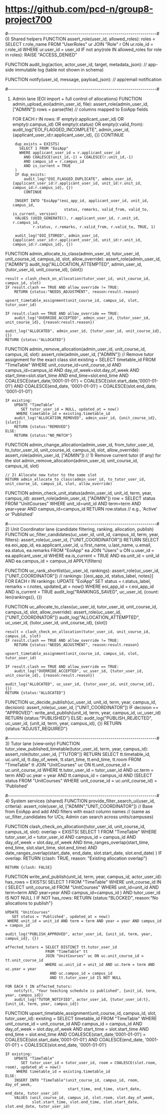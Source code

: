 # https://github.com/pcd-n/group8-project700
#--------------------------------------------------------------------------#
0) Shared helpers
FUNCTION assert_role(user_id, allowed_roles):
    roles = SELECT r.role_name
            FROM "UserRoles" ur JOIN "Role" r ON ur.role_id = r.role_id
            WHERE ur.user_id = user_id
    IF not any(role IN allowed_roles for role in roles):
        RAISE "ACCESS_DENIED"

FUNCTION audit_log(action, actor_user_id, target, metadata_json):
    // app-side immutable log (table not shown in schema)

FUNCTION notify(user_id, message, payload_json):
    // app/email notification


#--------------------------------------------------------------------------#
1) Admin lane (EOI import + full control of allocations)
FUNCTION admin_upload_eoi(admin_user_id, file):
    assert_role(admin_user_id, ["ADMIN"])
    rows = parse(file)  // columns mapped to EoiApp fields

    FOR EACH r IN rows:
        IF empty(r.applicant_user_id) OR empty(r.campus_id) OR empty(r.status) OR empty(r.valid_from):
            audit_log("EOI_FLAGGED_INCOMPLETE", admin_user_id, {applicant_user_id:r.applicant_user_id}, {})
            CONTINUE

        dup_exists = EXISTS(
          SELECT 1 FROM "EoiApp"
          WHERE applicant_user_id = r.applicant_user_id
            AND COALESCE(unit_id,-1) = COALESCE(r.unit_id,-1)
            AND campus_id = r.campus_id
            AND is_current = TRUE
        )
        IF dup_exists:
            audit_log("EOI_FLAGGED_DUPLICATE", admin_user_id, {applicant_user_id:r.applicant_user_id, unit_id:r.unit_id, campus_id:r.campus_id}, {})
            CONTINUE

        INSERT INTO "EoiApp"(eoi_app_id, applicant_user_id, unit_id, campus_id,
                              status, remarks, valid_from, valid_to, is_current, version)
        VALUES (UUID_GENERATE(), r.applicant_user_id, r.unit_id, r.campus_id,
                r.status, r.remarks, r.valid_from, r.valid_to, TRUE, 1)

        audit_log("EOI_STORED", admin_user_id, {applicant_user_id:r.applicant_user_id, unit_id:r.unit_id, campus_id:r.campus_id}, {})

FUNCTION admin_allocate_to_class(admin_user_id, tutor_user_id, unit_course_id, campus_id, slot, allow_override):
    assert_role(admin_user_id, ["ADMIN"])
    audit_log("ALLOCATION_ATTEMPTED", admin_user_id, {tutor_user_id, unit_course_id}, {slot})

    result = clash_check_on_allocation(tutor_user_id, unit_course_id, campus_id, slot)
    IF result.clash == TRUE AND allow_override != TRUE:
        RETURN {status:"NEEDS_ADJUSTMENT", reason:result.reason}

    upsert_timetable_assignment(unit_course_id, campus_id, slot, tutor_user_id)

    IF result.clash == TRUE AND allow_override == TRUE:
        audit_log("OVERRIDE_ACCEPTED", admin_user_id, {tutor_user_id, unit_course_id}, {reason:result.reason})

    audit_log("ALLOCATED", admin_user_id, {tutor_user_id, unit_course_id}, {})
    RETURN {status:"ALLOCATED"}

FUNCTION admin_remove_allocation(admin_user_id, unit_course_id, campus_id, slot):
    assert_role(admin_user_id, ["ADMIN"])
    // Remove tutor assignment for the exact class slot
    existing = SELECT timetable_id FROM "TimeTable"
               WHERE unit_course_id=unit_course_id AND campus_id=campus_id
                 AND day_of_week=slot.day_of_week
                 AND start_time=slot.start_time AND end_time=slot.end_time
                 AND COALESCE(start_date,'0001-01-01') = COALESCE(slot.start_date,'0001-01-01')
                 AND COALESCE(end_date,  '0001-01-01') = COALESCE(slot.end_date,  '0001-01-01')

    IF existing:
        UPDATE "TimeTable"
           SET tutor_user_id = NULL, updated_at = now()
         WHERE timetable_id = existing.timetable_id
        audit_log("ALLOCATION_REMOVED", admin_user_id, {unit_course_id}, {slot})
        RETURN {status:"REMOVED"}
    ELSE:
        RETURN {status:"NO_MATCH"}

FUNCTION admin_change_allocation(admin_user_id, from_tutor_user_id, to_tutor_user_id, unit_course_id, campus_id, slot, allow_override):
    assert_role(admin_user_id, ["ADMIN"])
    // 1) Remove current tutor (if any) for the slot
    admin_remove_allocation(admin_user_id, unit_course_id, campus_id, slot)

    // 2) Allocate new tutor to the same slot
    RETURN admin_allocate_to_class(admin_user_id, to_tutor_user_id, unit_course_id, campus_id, slot, allow_override)

FUNCTION admin_check_unit_status(admin_user_id, unit_id, term, year, campus_id):
    assert_role(admin_user_id, ["ADMIN"])
    row = SELECT status FROM "UnitCourses"
          WHERE unit_id=unit_id AND term=term AND year=year AND campus_id=campus_id
    RETURN row.status  // e.g., 'Active' or 'Published'


#--------------------------------------------------------------------------#
2) Unit Coordinator lane (candidate filtering, ranking, allocation, publish)
FUNCTION uc_filter_candidates(uc_user_id, unit_id, campus_id, term, year, filters):
    assert_role(uc_user_id, ["UNIT_COORDINATOR"])
    RETURN SELECT ea.eoi_app_id, ea.applicant_user_id, u.first_name, u.last_name, u.email,
                  ea.status, ea.remarks
           FROM "EoiApp" ea
           JOIN "Users" u ON u.user_id = ea.applicant_user_id
           WHERE ea.is_current = TRUE
             AND ea.unit_id = unit_id
             AND ea.campus_id = campus_id
             APPLY(filters)

FUNCTION uc_rank_shortlist(uc_user_id, rankings):
    assert_role(uc_user_id, ["UNIT_COORDINATOR"])
    // rankings: [{eoi_app_id, status_label, notes}]
    FOR EACH r IN rankings:
        UPDATE "EoiApp"
           SET status = r.status_label, remarks = r.notes, updated_at = now()
         WHERE eoi_app_id = r.eoi_app_id AND is_current = TRUE
    audit_log("RANKINGS_SAVED", uc_user_id, {count: len(rankings)}, {})

FUNCTION uc_allocate_to_class(uc_user_id, tutor_user_id, unit_course_id, campus_id, slot, allow_override):
    assert_role(uc_user_id, ["UNIT_COORDINATOR"])
    audit_log("ALLOCATION_ATTEMPTED", uc_user_id, {tutor_user_id, unit_course_id}, {slot})

    result = clash_check_on_allocation(tutor_user_id, unit_course_id, campus_id, slot)
    IF result.clash == TRUE AND allow_override != TRUE:
        RETURN {status:"NEEDS_ADJUSTMENT", reason:result.reason}

    upsert_timetable_assignment(unit_course_id, campus_id, slot, tutor_user_id)

    IF result.clash == TRUE AND allow_override == TRUE:
        audit_log("OVERRIDE_ACCEPTED", uc_user_id, {tutor_user_id, unit_course_id}, {reason:result.reason})

    audit_log("ALLOCATED", uc_user_id, {tutor_user_id, unit_course_id}, {})
    RETURN {status:"ALLOCATED"}

FUNCTION uc_decide_publish(uc_user_id, unit_id, term, year, campus_id, decision):
    assert_role(uc_user_id, ["UNIT_COORDINATOR"])
    IF decision == "APPROVED":
        write_and_publish(unit_id, term, year, campus_id, uc_user_id)
        RETURN {status:"PUBLISHED"}
    ELSE:
        audit_log("PUBLISH_REJECTED", uc_user_id, {unit_id, term, year, campus_id}, {})
        RETURN {status:"ADJUST_REQUIRED"}


#--------------------------------------------------------------------------#
3) Tutor lane (view‑only)
FUNCTION tutor_view_published_timetable(tutor_user_id, term, year, campus_id):
    assert_role(tutor_user_id, ["TUTOR"])
    RETURN SELECT tt.timetable_id, uc.unit_id, tt.day_of_week, tt.start_time, tt.end_time, tt.room
           FROM "TimeTable" tt
           JOIN "UnitCourses" uc ON tt.unit_course_id = uc.unit_course_id
           WHERE tt.tutor_user_id = tutor_user_id
             AND uc.term = term AND uc.year = year
             AND tt.campus_id = campus_id
             AND (SELECT status FROM "UnitCourses"
                  WHERE unit_course_id = uc.unit_course_id) = 'Published'

#--------------------------------------------------------------------------#
4) System services (shared)
FUNCTION provide_filter_search_ui(user_id, criteria):
    assert_role(user_id, ["ADMIN","UNIT_COORDINATOR"])
    // Base from EoiApp and add AND filters with exact column names
    // (same as uc_filter_candidates for UCs; Admin can search across units/campuses)

FUNCTION clash_check_on_allocation(tutor_user_id, unit_course_id, campus_id, slot):
    overlap = EXISTS(
      SELECT 1 FROM "TimeTable"
      WHERE tutor_user_id = tutor_user_id
        AND campus_id = campus_id
        AND day_of_week = slot.day_of_week
        AND time_ranges_overlap(start_time, end_time, slot.start_time, slot.end_time)
        AND date_ranges_overlap(start_date, end_date, slot.start_date, slot.end_date)
    )
    IF overlap: RETURN {clash: TRUE, reason: "Existing allocation overlap"}

    RETURN {clash: FALSE}

FUNCTION write_and_publish(unit_id, term, year, campus_id, actor_user_id):
    has_rows = EXISTS(
      SELECT 1 FROM "TimeTable"
      WHERE unit_course_id IN (
        SELECT unit_course_id FROM "UnitCourses"
        WHERE unit_id=unit_id AND term=term AND year=year AND campus_id=campus_id
      )
      AND tutor_user_id IS NOT NULL
    )
    IF NOT has_rows:
        RETURN {status:"BLOCKED", reason:"No allocations to publish"}

    UPDATE "UnitCourses"
       SET status = 'Published', updated_at = now()
     WHERE unit_id = unit_id AND term = term AND year = year AND campus_id = campus_id

    audit_log("PUBLISH_APPROVED", actor_user_id, {unit_id, term, year, campus_id}, {})

    affected_tutors = SELECT DISTINCT tt.tutor_user_id
                      FROM "TimeTable" tt
                      JOIN "UnitCourses" uc ON uc.unit_course_id = tt.unit_course_id
                      WHERE uc.unit_id = unit_id AND uc.term = term AND uc.year = year
                        AND uc.campus_id = campus_id
                        AND tt.tutor_user_id IS NOT NULL

    FOR EACH t IN affected_tutors:
        notify(t, "Your teaching schedule is published", {unit_id, term, year, campus_id})
        audit_log("TUTOR_NOTIFIED", actor_user_id, {tutor_user_id:t}, {unit_id, term, year, campus_id})


FUNCTION upsert_timetable_assignment(unit_course_id, campus_id, slot, tutor_user_id):
    existing = SELECT timetable_id FROM "TimeTable"
               WHERE unit_course_id = unit_course_id
                 AND campus_id = campus_id
                 AND day_of_week = slot.day_of_week
                 AND start_time = slot.start_time
                 AND end_time   = slot.end_time
                 AND COALESCE(start_date,'0001-01-01') = COALESCE(slot.start_date,'0001-01-01')
                 AND COALESCE(end_date,  '0001-01-01') = COALESCE(slot.end_date,  '0001-01-01')

    IF existing:
        UPDATE "TimeTable"
           SET tutor_user_id = tutor_user_id, room = COALESCE(slot.room, room), updated_at = now()
         WHERE timetable_id = existing.timetable_id
    ELSE:
        INSERT INTO "TimeTable"(unit_course_id, campus_id, room, day_of_week,
                                start_time, end_time, start_date, end_date, tutor_user_id)
        VALUES (unit_course_id, campus_id, slot.room, slot.day_of_week,
                slot.start_time, slot.end_time, slot.start_date, slot.end_date, tutor_user_id)
